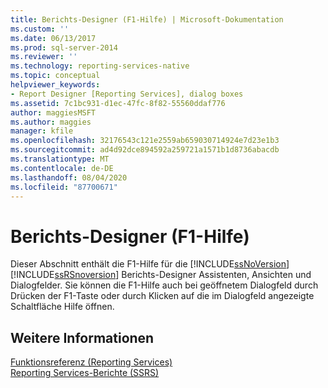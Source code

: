 ```yaml
---
title: Berichts-Designer (F1-Hilfe) | Microsoft-Dokumentation
ms.custom: ''
ms.date: 06/13/2017
ms.prod: sql-server-2014
ms.reviewer: ''
ms.technology: reporting-services-native
ms.topic: conceptual
helpviewer_keywords:
- Report Designer [Reporting Services], dialog boxes
ms.assetid: 7c1bc931-d1ec-47fc-8f82-55560ddaf776
author: maggiesMSFT
ms.author: maggies
manager: kfile
ms.openlocfilehash: 32176543c121e2559ab659030714924e7d23e1b3
ms.sourcegitcommit: ad4d92dce894592a259721a1571b1d8736abacdb
ms.translationtype: MT
ms.contentlocale: de-DE
ms.lasthandoff: 08/04/2020
ms.locfileid: "87700671"
---
```

# <a name="report-designer-f1-help"></a>Berichts-Designer (F1-Hilfe)
  Dieser Abschnitt enthält die F1-Hilfe für die [!INCLUDE[ssNoVersion](../../includes/ssnoversion-md.md)] [!INCLUDE[ssRSnoversion](../../includes/ssrsnoversion-md.md)] Berichts-Designer Assistenten, Ansichten und Dialogfelder. Sie können die F1-Hilfe auch bei geöffnetem Dialogfeld durch Drücken der F1-Taste oder durch Klicken auf die im Dialogfeld angezeigte Schaltfläche Hilfe öffnen.  
  
## <a name="see-also"></a>Weitere Informationen  
 [Funktionsreferenz &#40;Reporting Services&#41;](../feature-reference-reporting-services.md)   
 [Reporting Services-Berichte &#40;SSRS&#41;](../reports/reporting-services-reports-ssrs.md)  
  
  
